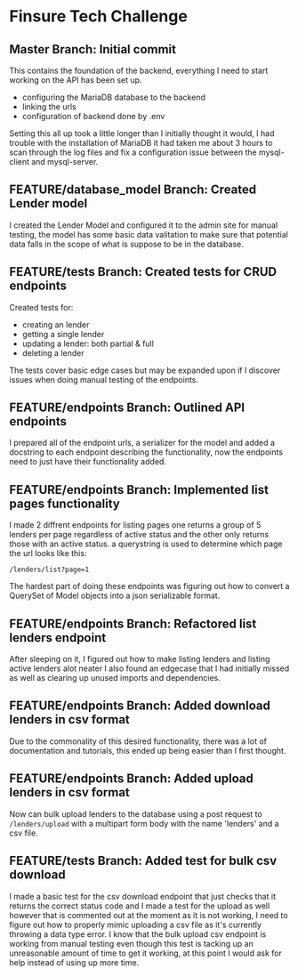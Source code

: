 # Finsure Tech Challenge

## Master Branch: Initial commit

This contains the foundation of the backend, everything I need to start working on the API has been set up.

- configuring the MariaDB database to the backend
- linking the urls
- configuration of backend done by .env

Setting this all up took a little longer than I initially thought it would, I had trouble with the installation of MariaDB it had taken me about 3 hours to scan through the log files and fix a configuration issue between the mysql-client and mysql-server.

## FEATURE/database_model Branch: Created Lender model

I created the Lender Model and configured it to the admin site for manual testing, the model has some basic data valitation to make sure that potential data falls in the scope of what is suppose to be in the database.

## FEATURE/tests Branch: Created tests for CRUD endpoints

Created tests for:

- creating an lender
- getting a single lender
- updating a lender: both partial & full
- deleting a lender

The tests cover basic edge cases but may be expanded upon if I discover issues when doing manual testing of the endpoints.
## FEATURE/endpoints Branch: Outlined API endpoints

I prepared all of the endpoint urls, a serializer for the model and added a docstring to each endpoint describing the functionality, now the endpoints need to just have their functionality added.

## FEATURE/endpoints Branch: Implemented list pages functionality

I made 2 diffrent endpoints for listing pages one returns a group of 5 lenders per page regardless of active status and the other only returns those with an active status. a querystring is used to determine which page the url looks like this:

`/lenders/list?page=1`

The hardest part of doing these endpoints was figuring out how to convert a QuerySet of Model objects into a json serializable format.

## FEATURE/endpoints Branch: Refactored list lenders endpoint

After sleeping on it, I figured out how to make listing lenders and listing active lenders alot neater I also found an edgecase that I had initially missed as well as clearing up unused imports and dependencies.

## FEATURE/endpoints Branch: Added download lenders in csv format

Due to the commonality of this desired functionality, there was a lot of documentation and tutorials, this ended up being easier than I first thought.

## FEATURE/endpoints Branch: Added upload lenders in csv format

Now can bulk upload lenders to the database using a post request to `/lenders/upload` with a multipart form body with the name 'lenders' and a csv file.

## FEATURE/tests Branch: Added test for bulk csv download

I made a basic test for the csv download endpoint that just checks that it returns the correct status code and I made a test for the upload as well however that is commented out at the moment as it is not working, I need to figure out how to properly mimic uploading a csv file as it's currently throwing a data type error. I know that the bulk upload csv endpoint is working from manual testing even though this test is tacking up an unreasonable amount of time to get it working, at this point I would ask for help instead of using up more time.